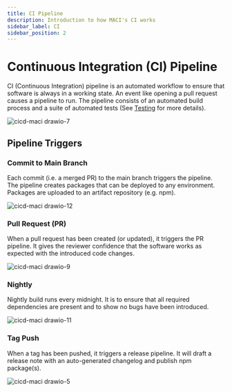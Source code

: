 ```yaml
---
title: CI Pipeline
description: Introduction to how MACI's CI works
sidebar_label: CI
sidebar_position: 2
---
```


# Continuous Integration (CI) Pipeline

CI (Continuous Integration) pipeline is an automated workflow to ensure that software is always in a working state. An event like opening a pull request causes a pipeline to run. The pipeline consists of an automated build process and a suite of automated tests (See [Testing](https://pse.dev/docs/guides/testing) for more details).

![cicd-maci drawio-7](https://user-images.githubusercontent.com/1610146/185962260-091cd952-5444-44f3-89e3-be64e81d4c21.png)

## Pipeline Triggers

### Commit to Main Branch

Each commit (i.e. a merged PR) to the main branch triggers the pipeline. The pipeline creates packages that can be deployed to any environment. Packages are uploaded to an artifact repository (e.g. npm).

![cicd-maci drawio-12](https://user-images.githubusercontent.com/1610146/183404579-8bcb76fe-34b6-4748-a5ae-e2e4b010bd86.png)

### Pull Request (PR)

When a pull request has been created (or updated), it triggers the PR pipeline. It gives the reviewer confidence that the software works as expected with the introduced code changes.

![cicd-maci drawio-9](https://user-images.githubusercontent.com/1610146/183391880-d3a20f29-2708-4d72-988d-4781c0396e48.png)

### Nightly

Nightly build runs every midnight. It is to ensure that all required dependencies are present and to show no bugs have been introduced.

![cicd-maci drawio-11](https://user-images.githubusercontent.com/1610146/183404455-cc2aaace-fe52-40f4-b5e4-3c852c5ff516.png)

### Tag Push

When a tag has been pushed, it triggers a release pipeline. It will draft a release note with an auto-generated changelog and publish npm package(s).

![cicd-maci drawio-5](https://user-images.githubusercontent.com/1610146/185958513-51dadaf1-7f72-404b-b482-149b91edcaab.png)
